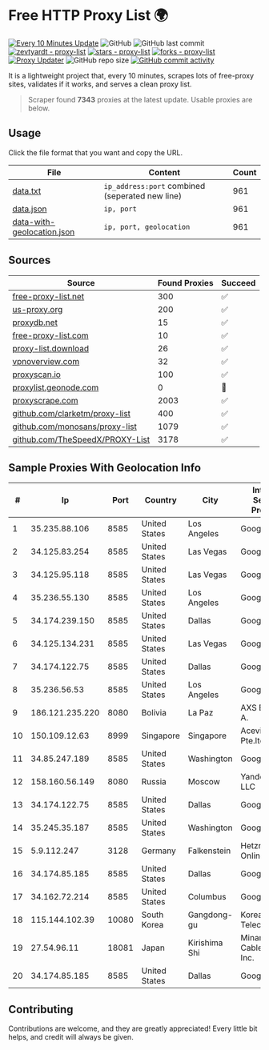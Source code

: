 
# Free HTTP Proxy List 🌍

[![Every 10 Minutes Update](https://github.com/mertguvencli/http-proxy-list/actions/workflows/main.yml/badge.svg?branch=main)](https://github.com/mertguvencli/http-proxy-list/actions/workflows/main.yml)
![GitHub](https://img.shields.io/github/license/mertguvencli/http-proxy-list)
![GitHub last commit](https://img.shields.io/github/last-commit/mertguvencli/http-proxy-list)
[![zevtyardt - proxy-list](https://img.shields.io/static/v1?label=zevtyardt&message=proxy-list&color=blue&logo=github)](https://github.com/zevtyardt/proxy-list "Go to GitHub repo")
[![stars - proxy-list](https://img.shields.io/github/stars/zevtyardt/proxy-list?style=social)](https://github.com/zevtyardt/proxy-list)
[![forks - proxy-list](https://img.shields.io/github/forks/zevtyardt/proxy-list?style=social)](https://github.com/zevtyardt/proxy-list)
[![Proxy Updater](https://github.com/zevtyardt/proxy-list/workflows/Proxy%20Updater/badge.svg)](https://github.com/zevtyardt/proxy-list/actions?query=workflow:"Proxy+Updater")
![GitHub repo size](https://img.shields.io/github/repo-size/zevtyardt/proxy-list)
[![GitHub commit activity](https://img.shields.io/github/commit-activity/m/zevtyardt/proxy-list?logo=commits)](https://github.com/zevtyardt/proxy-list/commits/main)

It is a lightweight project that, every 10 minutes, scrapes lots of free-proxy sites, validates if it works, and serves a clean proxy list.

> Scraper found **7343** proxies at the latest update. Usable proxies are below.

## Usage

Click the file format that you want and copy the URL.

|File|Content|Count|
|----|-------|-----|
|[data.txt](https://raw.githubusercontent.com/mertguvencli/http-proxy-list/main/proxy-list/data.txt)|`ip_address:port` combined (seperated new line)|961|
|[data.json](https://raw.githubusercontent.com/mertguvencli/http-proxy-list/main/proxy-list/data.json)|`ip, port`|961|
|[data-with-geolocation.json](https://raw.githubusercontent.com/mertguvencli/http-proxy-list/main/proxy-list/data-with-geolocation.json)|`ip, port, geolocation`|961|

## Sources

|Source|Found Proxies|Succeed|
|------|-------------|-------|
|[free-proxy-list.net](https://free-proxy-list.net)|300|✅|
|[us-proxy.org](https://www.us-proxy.org)|200|✅|
|[proxydb.net](http://proxydb.net)|15|✅|
|[free-proxy-list.com](https://free-proxy-list.com/?page=&port=&type%5B%5D=http&type%5B%5D=https&up_time=0&search=Search)|10|✅|
|[proxy-list.download](https://www.proxy-list.download/HTTP)|26|✅|
|[vpnoverview.com](https://vpnoverview.com/privacy/anonymous-browsing/free-proxy-servers)|32|✅|
|[proxyscan.io](https://www.proxyscan.io)|100|✅|
|[proxylist.geonode.com](https://proxylist.geonode.com/api/proxy-list?limit=300&page=1&sort_by=lastChecked&sort_type=desc&protocols=http,https)|0|🚫|
|[proxyscrape.com](https://api.proxyscrape.com/v2/?request=displayproxies&protocol=http&timeout=10000&country=all&ssl=all&anonymity=all)|2003|✅|
|[github.com/clarketm/proxy-list](https://raw.githubusercontent.com/clarketm/proxy-list/master/proxy-list-raw.txt)|400|✅|
|[github.com/monosans/proxy-list](https://raw.githubusercontent.com/monosans/proxy-list/main/proxies/http.txt)|1079|✅|
|[github.com/TheSpeedX/PROXY-List](https://raw.githubusercontent.com/TheSpeedX/PROXY-List/master/http.txt)|3178|✅|


## Sample Proxies With Geolocation Info

|#|Ip|Port|Country|City|Internet Service Provider|
|-|--|----|-------|----|-------------------------|
|1|35.235.88.106|8585|United States|Los Angeles|Google LLC|
|2|34.125.83.254|8585|United States|Las Vegas|Google LLC|
|3|34.125.95.118|8585|United States|Las Vegas|Google LLC|
|4|35.236.55.130|8585|United States|Los Angeles|Google LLC|
|5|34.174.239.150|8585|United States|Dallas|Google LLC|
|6|34.125.134.231|8585|United States|Las Vegas|Google LLC|
|7|34.174.122.75|8585|United States|Dallas|Google LLC|
|8|35.236.56.53|8585|United States|Los Angeles|Google LLC|
|9|186.121.235.220|8080|Bolivia|La Paz|AXS Bolivia S. A.|
|10|150.109.12.63|8999|Singapore|Singapore|Aceville Pte.ltd|
|11|34.85.247.189|8585|United States|Washington|Google LLC|
|12|158.160.56.149|8080|Russia|Moscow|Yandex.Cloud LLC|
|13|34.174.122.75|8585|United States|Dallas|Google LLC|
|14|35.245.35.187|8585|United States|Washington|Google LLC|
|15|5.9.112.247|3128|Germany|Falkenstein|Hetzner Online GmbH|
|16|34.174.85.185|8585|United States|Dallas|Google LLC|
|17|34.162.72.214|8585|United States|Columbus|Google LLC|
|18|115.144.102.39|10080|South Korea|Gangdong-gu|Korea Telecom|
|19|27.54.96.11|18081|Japan|Kirishima Shi|Minamikyusyu CableTV Net Inc.|
|20|34.174.85.185|8585|United States|Dallas|Google LLC|



## Contributing

Contributions are welcome, and they are greatly appreciated! Every
little bit helps, and credit will always be given.

